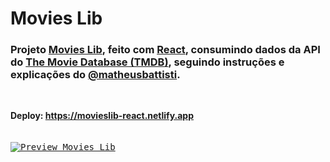 # Movies Lib
### Projeto [Movies Lib](https://movieslib-react.netlify.app), feito com [React](https://pt-br.reactjs.org/), consumindo dados da API do [The Movie Database (TMDB)](https://www.themoviedb.org), seguindo instruções e explicações do [@matheusbattisti](https://github.com/matheusbattisti).
<br>

**Deploy: https://movieslib-react.netlify.app**
<br><br><br>
<kbd>[![Preview Movies Lib](https://user-images.githubusercontent.com/72631018/180316405-9fedbce2-81f9-481b-a033-afe6a57a59f5.jpg)](https://movieslib-react.netlify.app)</kbd>